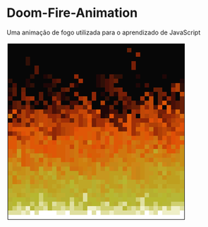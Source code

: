 # Doom-Fire-Animation
Uma animação de fogo utilizada para o aprendizado de JavaScript

![Doom-Fire-Animation](https://github.com/Mixtli-Botelho/Doom-Fire-Animation/blob/master/Doom-Fire-Animation.gif)
